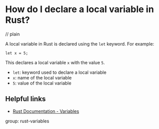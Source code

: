 # How do I declare a local variable in Rust?
// plain

A local variable in Rust is declared using the `let` keyword. For example:
```
let x = 5;
```
This declares a local variable `x` with the value `5`.

- `let`: keyword used to declare a local variable
- `x`: name of the local variable
- `5`: value of the local variable

## Helpful links
- [Rust Documentation - Variables](https://doc.rust-lang.org/book/ch03-01-variables-and-mutability.html)

group: rust-variables